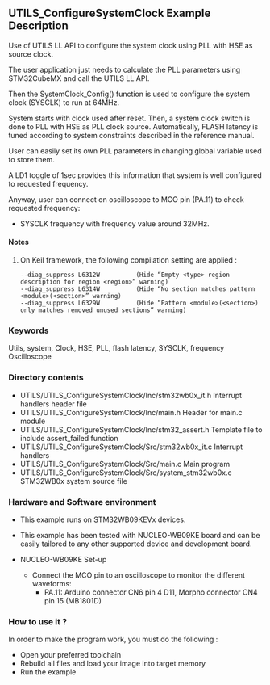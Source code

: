 ## <b>UTILS_ConfigureSystemClock Example Description</b>

Use of UTILS LL API to configure the system clock using PLL with HSE as source clock. 

The user application just needs to calculate the PLL parameters using STM32CubeMX and call the UTILS LL API.

Then the SystemClock_Config() function is used to configure the system
clock (SYSCLK) to run at 64MHz.

System starts with clock used after reset.
Then, a system clock switch is done to PLL with HSE as PLL clock source. Automatically, FLASH latency
is tuned according to system constraints described in the reference manual.

User can easily set its own PLL parameters in changing global variable used to store them.

A LD1 toggle of 1sec provides this information that system is well configured to requested frequency.  

Anyway, user can connect on oscilloscope to MCO pin (PA.11) to check requested frequency:
 
 - SYSCLK frequency with frequency value around 32MHz.

#### <b>Notes</b>
                                            
 1. On Keil framework, the following compilation setting are applied :
    
        --diag_suppress L6312W          (Hide “Empty <type> region description for region <region>” warning)
        --diag_suppress L6314W          (Hide “No section matches pattern <module>(<section>” warning)
        --diag_suppress L6329W          (Hide “Pattern <module>(<section>) only matches removed unused sections” warning)

### <b>Keywords</b>

Utils, system, Clock, HSE, PLL, flash latency, SYSCLK, frequency Oscilloscope



### <b>Directory contents</b>

  - UTILS/UTILS_ConfigureSystemClock/Inc/stm32wb0x_it.h          Interrupt handlers header file
  - UTILS/UTILS_ConfigureSystemClock/Inc/main.h                  Header for main.c module
  - UTILS/UTILS_ConfigureSystemClock/Inc/stm32_assert.h          Template file to include assert_failed function
  - UTILS/UTILS_ConfigureSystemClock/Src/stm32wb0x_it.c          Interrupt handlers
  - UTILS/UTILS_ConfigureSystemClock/Src/main.c                  Main program
  - UTILS/UTILS_ConfigureSystemClock/Src/system_stm32wb0x.c      STM32WB0x system source file


### <b>Hardware and Software environment</b>

  - This example runs on STM32WB09KEVx devices.
    
  - This example has been tested with NUCLEO-WB09KE board and can be
    easily tailored to any other supported device and development board.

  - NUCLEO-WB09KE Set-up
    - Connect the MCO pin to an oscilloscope to monitor the different waveforms:
      - PA.11: Arduino connector CN6 pin 4 D11, Morpho connector CN4 pin 15 (MB1801D)

### <b>How to use it ?</b>

In order to make the program work, you must do the following :

 - Open your preferred toolchain
 - Rebuild all files and load your image into target memory
 - Run the example